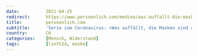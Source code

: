 ```yaml
---
date:          2021-04-25
redirect:      https://www.persoenlich.com/medien/was-auffallt-die-masken-sind-auf-dem-ruckzug
title:         persoenlich.com
subtitle:      'Serie zum Coronavirus: «Was auffällt, die Masken sind auf dem Rückzug»'
country:       CH
categories:    [Mensch, Widerstand]
tags:          [linth24, maske]
---
```

